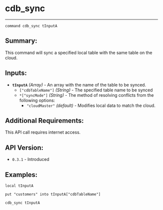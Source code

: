 # cdb_sync
---
```
command cdb_sync tInputA
```

## Summary:
This command will sync a specified local table with the same table on the cloud.

## Inputs:
* **`tInputA`** *(Array)* - An array with the name of the table to be synced.
    * `["cdbTableName"]` *(String)* - The specified table name to be synced
    * `*["syncMode"]` *(String)* - The method of resolving conflicts from the following options:
    	- `"cloudMaster"` *(default)* - Modifies local data to match the cloud.

## Additional Requirements:
This API call requires internet access.

## API Version:
* `0.3.1` - Introduced

## Examples:
```
local tInputA
     
put "customers" into tInputA["cdbTableName"]
     
cdb_sync tInputA
``` 